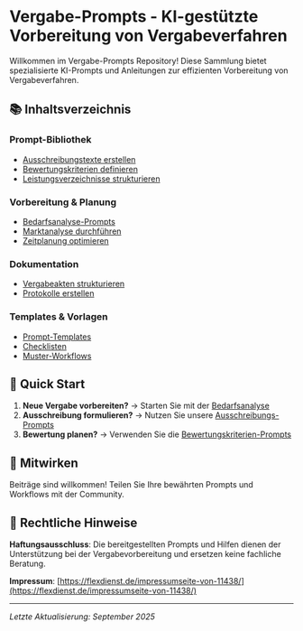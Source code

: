 # Vergabe-Prompts - KI-gestützte Vorbereitung von Vergabeverfahren

Willkommen im Vergabe-Prompts Repository! Diese Sammlung bietet spezialisierte KI-Prompts und Anleitungen zur effizienten Vorbereitung von Vergabeverfahren.

## 📚 Inhaltsverzeichnis

### Prompt-Bibliothek
- [Ausschreibungstexte erstellen](docs/prompts/ausschreibungstexte.md)
- [Bewertungskriterien definieren](docs/prompts/bewertungskriterien.md)
- [Leistungsverzeichnisse strukturieren](docs/prompts/leistungsverzeichnisse.md)

### Vorbereitung & Planung
- [Bedarfsanalyse-Prompts](docs/vorbereitung/bedarfsanalyse.md)
- [Marktanalyse durchführen](docs/vorbereitung/marktanalyse.md)
- [Zeitplanung optimieren](docs/vorbereitung/zeitplanung.md)

### Dokumentation
- [Vergabeakten strukturieren](docs/dokumentation/vergabeakten.md)
- [Protokolle erstellen](docs/dokumentation/protokolle.md)

### Templates & Vorlagen
- [Prompt-Templates](templates/prompts/)
- [Checklisten](templates/checklisten/)
- [Muster-Workflows](templates/workflows/)

## 🚀 Quick Start

1. **Neue Vergabe vorbereiten?** → Starten Sie mit der [Bedarfsanalyse](docs/vorbereitung/bedarfsanalyse.md)
2. **Ausschreibung formulieren?** → Nutzen Sie unsere [Ausschreibungs-Prompts](docs/prompts/ausschreibungstexte.md)
3. **Bewertung planen?** → Verwenden Sie die [Bewertungskriterien-Prompts](docs/prompts/bewertungskriterien.md)

## 🤝 Mitwirken

Beiträge sind willkommen! Teilen Sie Ihre bewährten Prompts und Workflows mit der Community.

## 📄 Rechtliche Hinweise

**Haftungsausschluss**: Die bereitgestellten Prompts und Hilfen dienen der Unterstützung bei der Vergabevorbereitung und ersetzen keine fachliche Beratung.

**Impressum**: [https://flexdienst.de/impressumseite-von-11438/](https://flexdienst.de/impressumseite-von-11438/)

---

*Letzte Aktualisierung: September 2025*